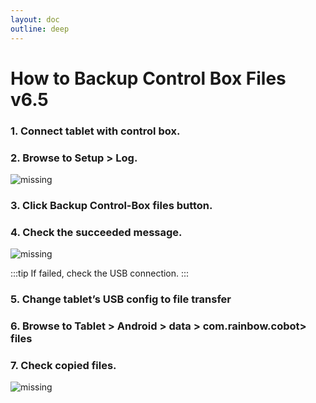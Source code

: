 ```yaml
---
layout: doc
outline: deep
---
```


# How to Backup Control Box Files v6.5

### 1. Connect tablet with control box.

### 2. Browse to Setup > Log.

![missing](/technical_docs/common/backup_cb_files/1.png)

### 3. Click Backup Control-Box files button.

### 4. Check the succeeded message.

![missing](/technical_docs/common/backup_cb_files/2.png)

:::tip
If failed, check the USB connection.
:::

### 5. Change tablet’s USB config to file transfer

### 6. Browse to Tablet > Android > data > com.rainbow.cobot> files

### 7. Check copied files.

![missing](/technical_docs/common/backup_cb_files/3.png)
